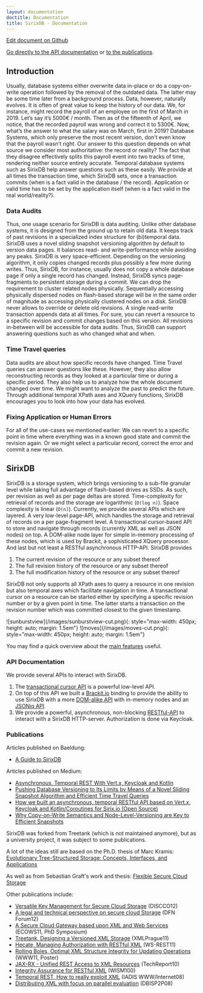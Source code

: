 ```yaml
---
layout: documentation
doctitle: Documentation
title: SirixDB - Documentation
---
```


[Edit document on Github](https://github.com/sirixdb/sirixdb.github.io/edit/master/docs/documentation.md)

[Go directly to the API documentation](#api-documentation) or [to the publications](#publications).

## Introduction
Usually, database systems either overwrite data in-place or do a copy-on-write operation followed by the removal of the outdated data. The latter may be some time later from a background process. Data, however, naturally evolves. It is often of great value to keep the history of our data. We, for instance, might record the payroll of an employee on the first of March in 2019. Let’s say it’s 5000€ / month. Then as of the fifteenth of April, we notice, that the recorded payroll was wrong and correct it to 5300€. Now, what’s the answer to what the salary was on March, first in 2019? Database Systems, which only preserve the most recent version, don’t even know that the payroll wasn’t right. Our answer to this question depends on what source we consider most authoritative: the record or reality? The fact that they disagree effectively splits this payroll event into two tracks of time, rendering neither source entirely accurate. Temporal database systems such as SirixDB help answer questions such as these easily. We provide at all times the transaction time, which SirixDB sets, once a transaction commits (when is a fact valid in the database / the record). Application or valid time has to be set by the application itself (when is a fact valid in the real world/reality?).

### Data Audits
Thus, one usage scenario for SirixDB is data auditing. Unlike other database systems, it is designed from the ground up to retain old data. It keeps track of past revisions in a specialized index structure for (bi)temporal data. SirixDB uses a novel sliding snapshot versioning algorithm by default to version data pages. It balances read- and write-performance while avoiding any peaks.
SirixDB is very space-efficient. Depending on the versioning algorithm, it only copies changed records plus possibly a few more during writes. Thus, SirixDB, for instance, usually does not copy a whole database page if only a single record has changed. Instead, SirixDB syncs page-fragments to persistent storage during a commit. We can drop the requirement to cluster related nodes physically. Sequentially accessing physically dispersed nodes on flash-based storage will be in the same order of magnitude as accessing physically clustered nodes on a disk. SirixDB never allows to override or delete old revisions. A single read-write transaction appends data at all times. For sure, you can revert a resource to a specific revision and commit changes based on this version. All revisions in-between will be accessible for data audits. Thus, SirixDB can support answering questions such as who changed what and when.

### Time Travel queries
Data audits are about how specific records have changed. Time Travel queries can answer questions like these. However, they also allow reconstructing records as they looked at a particular time or during a specific period. They also help us to analyze how the whole document changed over time. We might want to analyze the past to predict the future. Through additional temporal XPath axes and XQuery functions, SirixDB encourages you to look into how your data has evolved.

### Fixing Application or Human Errors
For all of the use-cases we mentioned earlier: We can revert to a specific point in time where everything was in a known good state and commit the revision again. Or we might select a particular record, correct the error and commit a new revision.

## SirixDB
SirixDB is a storage system, which brings versioning to a sub-file granular level while taking full advantage of flash-based drives as SSDs. As such, per revision as well as per page deltas are stored. Time-complexity for retrieval of records and the storage are logarithmic (`O(log n)`). Space complexity is linear (`O(n)`). Currently, we provide several APIs which are layered. A very low-level page-API, which handles the storage and retrieval of records on a per page-fragment level.  A transactional cursor-based API to store and navigate through records (currently XML as well as JSON nodes) on top. A DOM-alike node layer for simple in-memory processing of these nodes, which is used by Brackit, a sophisticated XQuery processor. And last but not least a RESTful asynchronous HTTP-API. SirixDB provides

1. The current revision of the resource or any subset thereof
2. The full revision history of the resource or any subset thereof
3. The full modification history of the resource or any subset thereof

SirixDB not only supports all XPath axes to query a resource in one revision but also temporal axes which facilitate navigation in time. A transactional cursor on a resource can be started either by specifying a specific revision number or by a given point in time. The latter starts a transaction on the revision number which was committed closest to the given timestamp.

<div class="img_container">
![sunburstview](/images/sunburstview-cut.png){: style="max-width: 450px; height: auto; margin: 1.5em"} ![moves](/images/moves-cut.png){: style="max-width: 450px; height: auto; margin: 1.5em"}
</div>

You may find a quick overview about the [main features](/features.html) useful.

### API Documentation
We provide several APIs to interact with SirixDB.

1. The [transactional cursor API](/docs/transactional-cursor-api.html) is a powerful low-level API.
2. On top of this API we built a [Brackit.io](http://brackit.io) binding to provide the ability to use SirixDB with a more [DOM-alike API](/docs/dom-alike-api.html) with in-memory nodes and an [JSONiq API](/docs/jsoniq-api.html).
3. We provide a powerful, asynchronous, non-blocking [RESTful-API](/docs/rest-api.html) to interact with a SirixDB HTTP-server. Authorization is done via Keycloak.

### Publications
Articles published on Baeldung:
- [A Guide to SirixDB](https://www.baeldung.com/sirix)

Articles published on Medium: 
- [Asynchronous, Temporal  REST With Vert.x, Keycloak and Kotlin](https://medium.com/hackernoon/asynchronous-temporal-rest-with-vert-x-keycloak-and-kotlin-coroutines-217b25756314)
- [Pushing Database Versioning to Its Limits by Means of a Novel Sliding Snapshot Algorithm and Efficient Time Travel Queries](https://medium.com/sirixdb-sirix-io-how-we-built-a-novel-temporal/why-and-how-we-built-a-temporal-database-system-called-sirixdb-open-source-from-scratch-a7446f56f201)
- [How we built an asynchronous, temporal RESTful API based on Vert.x, Keycloak and Kotlin/Coroutines for Sirix.io (Open Source)](https://medium.com/sirixdb-sirix-io-how-we-built-a-novel-temporal/how-we-built-an-asynchronous-temporal-restful-api-based-on-vert-x-4570f681a3)
- [Why Copy-on-Write Semantics and Node-Level-Versioning are Key to Efficient Snapshots](https://hackernoon.com/sirix-io-why-copy-on-write-semantics-and-node-level-versioning-are-key-to-efficient-snapshots-754ba834d3bb)

SirixDB was forked from Treetank (which is not maintained anymore), but as a university project, it was subject to some publications.

A lot of the ideas still are based on the Ph.D. thesis of Marc Kramis: [Evolutionary Tree-Structured Storage: Concepts, Interfaces, and Applications](http://www.uni-konstanz.de/mmsp/pubsys/publishedFiles/Kramis2014.pdf)

As well as from Sebastian Graft's work and thesis: [Flexible Secure Cloud Storage](https://kops.uni-konstanz.de/handle/123456789/27250)

Other publications include:

- [Versatile Key Management for Secure Cloud Storage](http://nbn-resolving.de/urn:nbn:de:bsz:352-200971) (DISCCO12) 
- [A legal and technical perspective on secure cloud Storage](http://nbn-resolving.de/urn:nbn:de:bsz:352-192389) (DFN Forum12) 
- [A Secure Cloud Gateway based upon XML and Web Services](http://nbn-resolving.de/urn:nbn:de:bsz:352-154112) (ECOWS11, PhD Symposium)
- [Treetank, Designing a Versioned XML Storage](http://nbn-resolving.de/urn:nbn:de:bsz:352-opus-126912) (XMLPrague11)
- [Hecate, Managing Authorization with RESTful XML](http://nbn-resolving.de/urn:nbn:de:bsz:352-126237) (WS-REST11)
- [Rolling Boles, Optimal XML Structure Integrity for Updating Operations](http://nbn-resolving.de/urn:nbn:de:bsz:352-126226) (WWW11, Poster)   
- [JAX-RX - Unified REST Access to XML Resources](http://nbn-resolving.de/urn:nbn:de:bsz:352-opus-120511) (TechReport10)
- [Integrity Assurance for RESTful XML](http://nbn-resolving.de/urn:nbn:de:bsz:352-opus-123507)  (WISM100) 
- [Temporal REST, How to really exploit XML](http://nbn-resolving.de/urn:nbn:de:bsz:352-opus-84476) (IADIS WWW/Internet08)
- [Distributing XML with focus on parallel evaluation](http://nbn-resolving.de/urn:nbn:de:bsz:352-opus-84487) (DBISP2P08)
